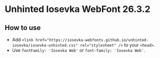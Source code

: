 # Unhinted Iosevka WebFont 26.3.2

## How to use

- Add `<link href="https://iosevka-webfonts.github.io/unhinted-iosevka/iosevka-unhinted.css" rel="stylesheet" />` to your `<head>`.
- Use `fontFamily: 'Iosevka Web'` or `font-family: 'Iosevka Web'`.
